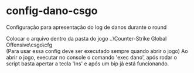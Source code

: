# config-dano-csgo
Configuração para apresentação do log de danos durante o round

Colocar o arquivo dentro da pasta do jogo ..\Counter-Strike Global Offensive\csgo\cfg\
(Para usar essa config deve ser executado sempre quando abrir o jogo)
Ao abrir o jogo, executar no console o comando 'exec dano', após rodar o script basta apertar a tecla 'Ins' e após um bip já está funcionando.
